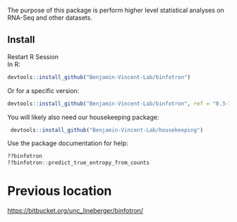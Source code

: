 The purpose of this package is perform higher level statistical analyses on RNA-Seq and other datasets.


## Install
Restart R Session  
In R:
``` r
devtools::install_github("Benjamin-Vincent-Lab/binfotron")
```

Or for a specific version:
``` r
devtools::install_github("Benjamin-Vincent-Lab/binfotron", ref = "0.3-17")
```

You will likely also need our housekeeping package:
``` r
 devtools::install_github("Benjamin-Vincent-Lab/housekeeping")
```

Use the package documentation for help:
``` r
??binfotron
??binfotron::predict_true_entropy_from_counts
```


# Previous location
https://bitbucket.org/unc_lineberger/binfotron/
